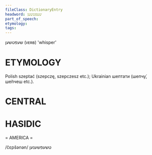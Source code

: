 ```yaml
---
fileClass: DictionaryEntry
headword: שעפּטשען
part_of_speech: 
etymology: 
tags: 
---
```

שעפּטשען
(ᴠᴇʀʙ)
'whisper'

ETYMOLOGY
===========
Polish szeptać (szepczę, szepczesz etc.); Ukrainian шептати (шепчу́, ше́пчеш etc.). 

CENTRAL
========

HASIDIC
=======
= AMERICA = 

/čɛpšənən/ טשעפּשענען